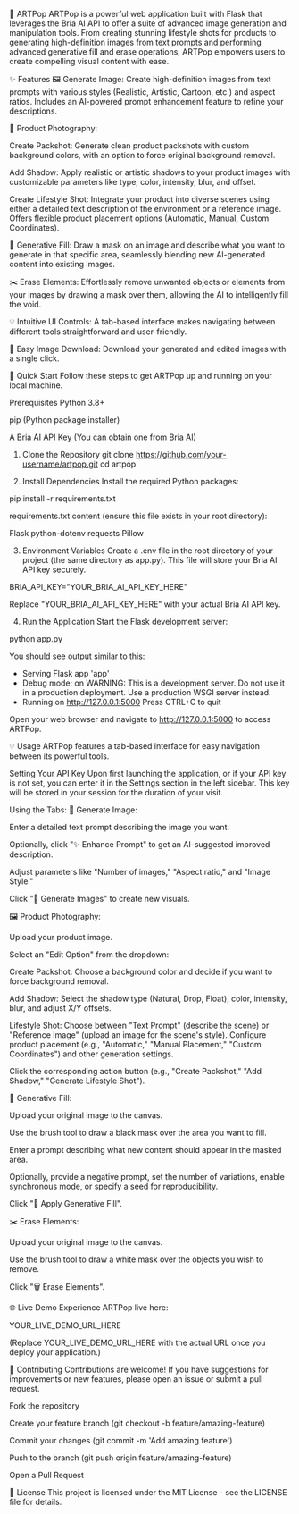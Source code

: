 🎨 ARTPop
ARTPop is a powerful web application built with Flask that leverages the Bria AI API to offer a suite of advanced image generation and manipulation tools. From creating stunning lifestyle shots for products to generating high-definition images from text prompts and performing advanced generative fill and erase operations, ARTPop empowers users to create compelling visual content with ease.

✨ Features
🖼️ Generate Image: Create high-definition images from text prompts with various styles (Realistic, Artistic, Cartoon, etc.) and aspect ratios. Includes an AI-powered prompt enhancement feature to refine your descriptions.

🎯 Product Photography:

Create Packshot: Generate clean product packshots with custom background colors, with an option to force original background removal.

Add Shadow: Apply realistic or artistic shadows to your product images with customizable parameters like type, color, intensity, blur, and offset.

Create Lifestyle Shot: Integrate your product into diverse scenes using either a detailed text description of the environment or a reference image. Offers flexible product placement options (Automatic, Manual, Custom Coordinates).

🎨 Generative Fill: Draw a mask on an image and describe what you want to generate in that specific area, seamlessly blending new AI-generated content into existing images.

✂️ Erase Elements: Effortlessly remove unwanted objects or elements from your images by drawing a mask over them, allowing the AI to intelligently fill the void.

💡 Intuitive UI Controls: A tab-based interface makes navigating between different tools straightforward and user-friendly.

💾 Easy Image Download: Download your generated and edited images with a single click.

🚀 Quick Start
Follow these steps to get ARTPop up and running on your local machine.

Prerequisites
Python 3.8+

pip (Python package installer)

A Bria AI API Key (You can obtain one from Bria AI)

1. Clone the Repository
git clone https://github.com/your-username/artpop.git
cd artpop

2. Install Dependencies
Install the required Python packages:

pip install -r requirements.txt

requirements.txt content (ensure this file exists in your root directory):

Flask
python-dotenv
requests
Pillow

3. Environment Variables
Create a .env file in the root directory of your project (the same directory as app.py). This file will store your Bria AI API key securely.

BRIA_API_KEY="YOUR_BRIA_AI_API_KEY_HERE"

Replace "YOUR_BRIA_AI_API_KEY_HERE" with your actual Bria AI API key.

4. Run the Application
Start the Flask development server:

python app.py

You should see output similar to this:

 * Serving Flask app 'app'
 * Debug mode: on
WARNING: This is a development server. Do not use it in a production deployment. Use a production WSGI server instead.
 * Running on http://127.0.0.1:5000
Press CTRL+C to quit

Open your web browser and navigate to http://127.0.0.1:5000 to access ARTPop.

💡 Usage
ARTPop features a tab-based interface for easy navigation between its powerful tools.

Setting Your API Key
Upon first launching the application, or if your API key is not set, you can enter it in the Settings section in the left sidebar. This key will be stored in your session for the duration of your visit.

Using the Tabs:
🎨 Generate Image:

Enter a detailed text prompt describing the image you want.

Optionally, click "✨ Enhance Prompt" to get an AI-suggested improved description.

Adjust parameters like "Number of images," "Aspect ratio," and "Image Style."

Click "🎨 Generate Images" to create new visuals.

🖼️ Product Photography:

Upload your product image.

Select an "Edit Option" from the dropdown:

Create Packshot: Choose a background color and decide if you want to force background removal.

Add Shadow: Select the shadow type (Natural, Drop, Float), color, intensity, blur, and adjust X/Y offsets.

Lifestyle Shot: Choose between "Text Prompt" (describe the scene) or "Reference Image" (upload an image for the scene's style). Configure product placement (e.g., "Automatic," "Manual Placement," "Custom Coordinates") and other generation settings.

Click the corresponding action button (e.g., "Create Packshot," "Add Shadow," "Generate Lifestyle Shot").

🎨 Generative Fill:

Upload your original image to the canvas.

Use the brush tool to draw a black mask over the area you want to fill.

Enter a prompt describing what new content should appear in the masked area.

Optionally, provide a negative prompt, set the number of variations, enable synchronous mode, or specify a seed for reproducibility.

Click "🎨 Apply Generative Fill".

✂️ Erase Elements:

Upload your original image to the canvas.

Use the brush tool to draw a white mask over the objects you wish to remove.

Click "🗑️ Erase Elements".

🌐 Live Demo
Experience ARTPop live here:

YOUR_LIVE_DEMO_URL_HERE

(Replace YOUR_LIVE_DEMO_URL_HERE with the actual URL once you deploy your application.)

🤝 Contributing
Contributions are welcome! If you have suggestions for improvements or new features, please open an issue or submit a pull request.

Fork the repository

Create your feature branch (git checkout -b feature/amazing-feature)

Commit your changes (git commit -m 'Add amazing feature')

Push to the branch (git push origin feature/amazing-feature)

Open a Pull Request

📝 License
This project is licensed under the MIT License - see the LICENSE file for details.